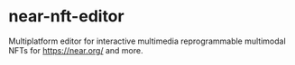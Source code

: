 # near-nft-editor
Multiplatform editor for interactive multimedia reprogrammable multimodal NFTs for https://near.org/ and more.
